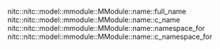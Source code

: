 nitc::nitc::model::mmodule::MModule::name::full_name
nitc::nitc::model::mmodule::MModule::name::c_name
nitc::nitc::model::mmodule::MModule::name::namespace_for
nitc::nitc::model::mmodule::MModule::name::c_namespace_for